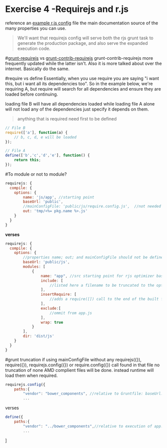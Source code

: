 # Exercise 4 -Requirejs and r.js


reference an [example r.js config] file the main documentation source of the many properties you can use.

>We'll want that requirejs config will serve both the rjs grunt task to generate the production package, and also serve the expanded execution code.

#[grunt-requirejs](https://github.com/asciidisco/grunt-requirejs) vs [grunt-contrib-requirejs](https://github.com/gruntjs/grunt-contrib-requirejs)
grunt-contrib-requirejs more frequently updated while the latter isn't. Also it is more talked about over the internet. Basically do the same.


#require vs define
Essentially, when you use require you are saying "i want this, but i want all its dependencies too". So in the example below, we're requiring A, but require will search for all dependencies and ensure they are loaded before continuing.

loading file B will have all dependencies loaded while loading file A alone will not load any of the dependencies just specify it depends on them.

>anything that is required need first to be defined

```js
// File B
require(['a'], function(a) {
    // b, c, d, e will be loaded
});

// File A
define(['b','c','d','e'], function() {
    return this;
});
```

#To module or not to module?

```js
requirejs: {
  compile: {
    options: {
        name: 'js/app', //starting point
        baseUrl: 'public',
        //mainConfigFile: 'public/js/require.config.js',  //not needed since app.js will preload it
        out: 'tmp/<%= pkg.name %>.js'
    }
  }
}
```
**verses**
```js
requirejs: {
  compile: {
    options: {
        //properties name; out; and mainConfigFile should not be defined when using modules
        baseUrl: 'public/js',
        modules: [
            {
                name: "app", //src starting point for rjs optimizer baseUrl+name+.js
                include: [
                    //listed here a filename to be truncated to the optimized file
                ],
                insertRequire: [
                    //adds a require([]) call to the end of the built file
                ],
                exclude:[
                    //ommit from app.js
                ],
                wrap: true
            }
        ],
        dir: 'dist/js'
    }
  }
}
```

#grunt truncation
if using mainConfigFile without any requirejs({}), require({}), requirejs.config({}) or require.config({}) call found in that file no truncation of none AMD complient files will be done. instead runtime will load them when required.
```js
requirejs.config({
    paths:{
        "vendor": "bower_components", //relative to Gruntfile: baseUrl: 'public'
        ...
```
verses
```js
define({
    paths:{
        "vendor": "../bower_components",//relative to execution of app.js
        ...
```


]






[example r.js config]:https://github.com/jrburke/r.js/blob/master/build/example.build.js
